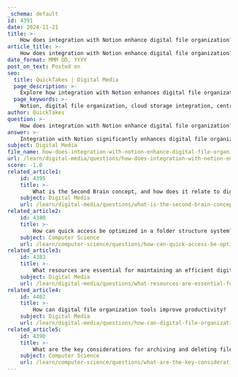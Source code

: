 ```yaml
---
_schema: default
id: 4391
date: 2024-11-21
title: >-
    How does integration with Notion enhance digital file organization?
article_title: >-
    How does integration with Notion enhance digital file organization?
date_format: MMM DD, YYYY
post_on_text: Posted on
seo:
  title: QuickTakes | Digital Media
  page_description: >-
    Explore how integration with Notion enhances digital file organization through centralized workspaces, real-time collaboration, cloud storage integration, and customizable structures.
  page_keywords: >-
    Notion, digital file organization, cloud storage integration, centralized workspace, real-time collaboration, customizable folder structures, visual organization, access control, productivity tools, second brain methodology
author: QuickTakes
question: >-
    How does integration with Notion enhance digital file organization?
answer: >-
    Integration with Notion significantly enhances digital file organization by leveraging its versatile features and customizable structure, making it an effective tool for managing and storing documents. Here are several ways in which this integration improves file organization:\n\n1. **Centralized Workspace**: Notion allows users to create a centralized workspace where all important documents, notes, tasks, and projects can be stored in one place. This reduces the time spent searching for files across multiple platforms.\n\n2. **Seamless Cloud Storage Integration**: By integrating Notion with cloud storage services like Google Drive, Dropbox, and Box, users can easily attach, preview, and modify files directly within Notion. This integration ensures that all documents are accessible without needing to switch between different applications, enhancing workflow efficiency.\n\n3. **Real-Time Collaboration**: Notion supports real-time collaboration, allowing teams to work on the same documents simultaneously. This feature is particularly beneficial for project management, as it enables team members to share updates and feedback instantly, fostering better communication and collaboration.\n\n4. **Customizable Folder Structures**: Users can create a personalized folder structure within Notion that suits their specific needs. This flexibility allows for efficient categorization and retrieval of files, making it easier to manage large volumes of information.\n\n5. **Enhanced Visual Organization**: Notion's visual tools, such as Kanban boards and databases, provide users with various ways to organize their files and tasks visually. This can help in tracking progress and managing projects more effectively.\n\n6. **Access Control and Permissions**: Notion allows users to maintain fine-grained control over access permissions, ensuring that sensitive documents are shared securely. This feature is crucial for teams that need to manage file sharing while safeguarding confidential information.\n\n7. **Integration with Other Productivity Tools**: Notion can integrate with various productivity tools, enhancing its functionality. For example, integrating with Slack can streamline communication and file sharing, while other project management tools can help in maintaining a cohesive workflow.\n\n8. **Support for the Second Brain Methodology**: Notion is often used in conjunction with Tiago Forte's "Building a Second Brain" methodology, which emphasizes organizing information in a way that enhances memory and productivity. This approach encourages users to capture, organize, and distill information effectively, making it easier to retrieve and utilize when needed.\n\nIn summary, the integration of Notion with various cloud storage services and productivity tools not only simplifies digital file organization but also enhances collaboration, accessibility, and overall productivity. By creating a tailored workspace that meets individual or team needs, users can significantly improve their efficiency in managing digital files.
subject: Digital Media
file_name: how-does-integration-with-notion-enhance-digital-file-organization.md
url: /learn/digital-media/questions/how-does-integration-with-notion-enhance-digital-file-organization
score: -1.0
related_article1:
    id: 4395
    title: >-
        What is the Second Brain concept, and how does it relate to digital file organization?
    subject: Digital Media
    url: /learn/digital-media/questions/what-is-the-second-brain-concept-and-how-does-it-relate-to-digital-file-organization
related_article2:
    id: 4380
    title: >-
        How can quick access be optimized in a folder structure system?
    subject: Computer Science
    url: /learn/computer-science/questions/how-can-quick-access-be-optimized-in-a-folder-structure-system
related_article3:
    id: 4383
    title: >-
        What resources are essential for maintaining an efficient digital file system?
    subject: Digital Media
    url: /learn/digital-media/questions/what-resources-are-essential-for-maintaining-an-efficient-digital-file-system
related_article4:
    id: 4402
    title: >-
        How can digital file organization tools improve productivity?
    subject: Digital Media
    url: /learn/digital-media/questions/how-can-digital-file-organization-tools-improve-productivity
related_article5:
    id: 4390
    title: >-
        What are the key considerations for archiving and deleting files?
    subject: Computer Science
    url: /learn/computer-science/questions/what-are-the-key-considerations-for-archiving-and-deleting-files
---
```


&nbsp;